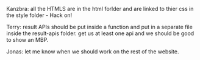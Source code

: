 Kanzbra: all the HTMLS are in the html forlder and are linked to thier css in the style folder - Hack on!

Terry: result APIs should be put inside a function and put in a separate file inside the result-apis folder. get us at least one api and we should be good to show an MBP.

Jonas: let me know when we should work on the rest of the website.